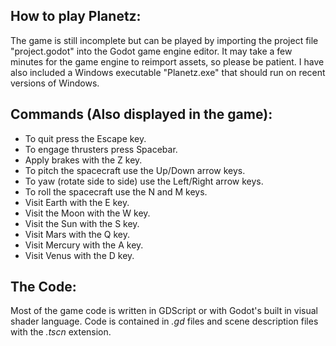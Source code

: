 ## How to play Planetz:

The game is still incomplete but can be played by importing the project file "project.godot" into the Godot game engine editor. It may take a few minutes for the game engine to reimport assets, so please be patient. I have also included a Windows executable "Planetz.exe" that should run on recent versions of Windows.

## Commands (Also displayed in the game):

* To quit press the Escape key.
* To engage thrusters press Spacebar.
* Apply brakes with the Z key.
* To pitch the spacecraft use the Up/Down arrow keys.
* To yaw (rotate side to side) use the Left/Right arrow keys.
* To roll the spacecraft use the N and M keys.
* Visit Earth with the E key.
* Visit the Moon with the W key.
* Visit the Sun with the S key.
* Visit Mars with the Q key.
* Visit Mercury with the A key.
* Visit Venus with the D key.

## The Code:
Most of the game code is written in GDScript or with Godot's built in visual shader language. Code is contained in *.gd* files and scene description files with the *.tscn* extension.
